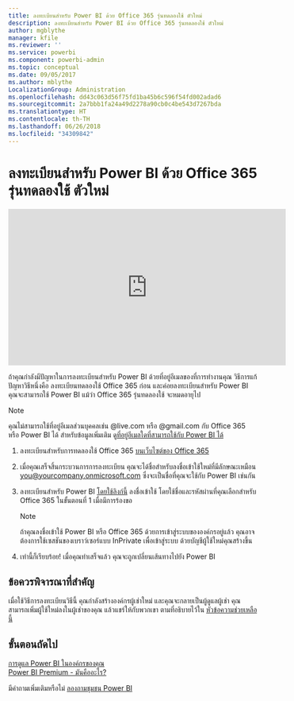 ```yaml
---
title: ลงทะเบียนสำหรับ Power BI ด้วย Office 365 รุ่นทดลองใช้ ตัวใหม่
description: ลงทะเบียนสำหรับ Power BI ด้วย Office 365 รุ่นทดลองใช้ ตัวใหม่
author: mgblythe
manager: kfile
ms.reviewer: ''
ms.service: powerbi
ms.component: powerbi-admin
ms.topic: conceptual
ms.date: 09/05/2017
ms.author: mblythe
LocalizationGroup: Administration
ms.openlocfilehash: dd43c063d56f75fd1ba45b6c596f54fd002adad6
ms.sourcegitcommit: 2a7bbb1fa24a49d2278a90cb0c4be543d7267bda
ms.translationtype: HT
ms.contentlocale: th-TH
ms.lasthandoff: 06/26/2018
ms.locfileid: "34309842"
---
```

# <a name="signing-up-for-power-bi-with-a-new-office-365-trial"></a>ลงทะเบียนสำหรับ Power BI ด้วย Office 365 รุ่นทดลองใช้ ตัวใหม่
<iframe width="560" height="315" src="https://www.youtube.com/embed/gbSuFST-Nx4?showinfo=0" frameborder="0" allowfullscreen></iframe>

ถ้าคุณกำลังมีปัญหาในการลงทะเบียนสำหรับ Power BI ด้วยที่อยู่อีเมลของที่การทำงานคุณ วิธีการแก้ปัญหาวิธีหนึ่งคือ ลงทะเบียนทดลองใช้ Office 365 ก่อน และค่อยลงทะเบียนสำหรับ Power BI  คุณจะสามารถใช้ Power BI แม้ว่า Office 365 รุ่นทดลองใช้ จะหมดอายุไป

> [!NOTE]
> คุณไม่สามารถใช้ที่อยู่อีเมลส่วนบุคคลเช่น @live.com หรือ @gmail.com กับ Office 365 หรือ Power BI ได้ สำหรับข้อมูลเพิ่มเติม ดู[ที่อยู่อีเมลใดที่สามารถใช้กับ Power BI ได้](service-self-service-signup-for-power-bi.md#what-email-address-can-be-used-with-power-bi)
> 
> 

1. ลงทะเบียนสำหรับการทดลองใช้ Office 365 [บนเว็บไซต์ของ Office 365](https://go.microsoft.com/fwlink/p/?LinkID=403802)
2. เมื่อคุณเสร็จสิ้นกระบวนการการลงทะเบียน คุณจะได้ชื่อสำหรับลงชื่อเข้าใช้ใหม่ที่มีลักษณะเหมือน you@yourcompany.onmicrosoft.com  ซึ่งจะเป็นชื่อที่คุณจะใช้กับ Power BI เช่นกัน
3. ลงทะเบียนสำหรับ Power BI [โดยใช้ลิงก์นี้](https://portal.office.com/Start/Confirm?Sku=a403ebcc-fae0-4ca2-8c8c-7a907fd6c235&ru=https%3A%2F%2Fapp.powerbi.com%3FredirectedFromSignup%3D1%26noSignUpCheck%3D1)  ลงชื่อเข้าใช้ โดยใช้ชื่อและรหัสผ่านที่คุณเลือกสำหรับ Office 365 ในขั้นตอนที่ 1 เมื่อมีการร้องขอ
   
   > [!NOTE]
   > ถ้าคุณลงชื่อเข้าใช้ Power BI หรือ Office 365 ด้วยการเข้าสู่ระบบขององค์กรอยู่แล้ว คุณอาจต้องการใช้เซสชันของเบราว์เซอร์แบบ InPrivate เพื่อเข้าสู่ระบบ ด้วยบัญชีผู้ใช้ใหม่คุณสร้างขึ้น
   > 
   > 
4. เท่านี้ก็เรียบร้อย!  เมื่อคุณทำเสร็จแล้ว คุณจะถูกเปลี่ยนเส้นทางไปยัง Power BI

## <a name="important-considerations"></a>ข้อควรพิจารณาที่สำคัญ
เมื่อใช้วิธีการลงทะเบียนวิธีนี้ คุณกำลังสร้างองค์กรผู้เช่าใหม่ และคุณจะกลายเป็นผู้ดูแลผู้เช่า คุณสามารถเพิ่มผู้ใช้ใหม่ลงในผู้เช่าของคุณ แล้วแชร์ให้กับพวกเขา ตามที่อธิบายไว้ใน [หัวข้อความช่วยเหลือนี้](https://support.office.com/en-sg/article/Add-users-individually-to-Office-365---Admin-Help-1970f7d6-03b5-442f-b385-5880b9c256ec?ui=en-US&rs=en-SG&ad=SG)

## <a name="next-steps"></a>ขั้นตอนถัดไป
[การดูแล Power BI ในองค์กรของคุณ](service-admin-administering-power-bi-in-your-organization.md)  
[Power BI Premium - มันคืออะไร?](service-premium.md)  

มีคำถามเพิ่มเติมหรือไม่ [ลองถามชุมชน Power BI](http://community.powerbi.com/)

